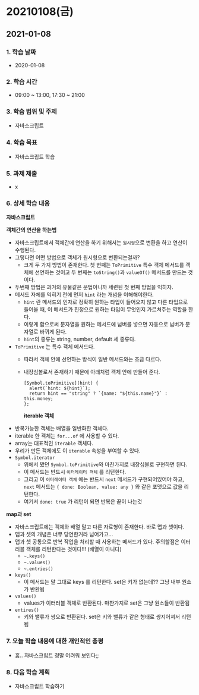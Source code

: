 # 20210108\(금\)

## 2021-01-08

### 1. 학습 날짜

* 2020-01-08

### 2. 학습 시간

* 09:00 ~ 13:00, 17:30 ~ 21:00

### 3. 학습 범위 및 주제

* 자바스크립트

### 4. 학습 목표

* 자바스크립트 학습

### 5. 과제 제출

* x

### 6. 상세 학습 내용

**자바스크립트**

**객체간의 연산을 하는법**

* 자바스크립트에서 객체간에 연산을 하기 위해서는 `원시형`으로 변환을 하고 연산이 수행된다.
* 그렇다면 어떤 방법으로 객체가 원시형으로 변환되는걸까?
  * 크게 두 가지 방법이 존재한다. 첫 번째는 `ToPrimitive` 특수 객체 메서드를 객체에 선언하는 것이고 두 번째는 `toString()`과 `valueOf()` 메서드를 만드는 것이다.
* 두번째 방법은 과거의 유물같은 문법이니까 세련된 첫 번째 방법을 익히자.
* 메서드 자체를 익히기 전에 먼저 `hint` 라는 개념을 이해해야한다.
  * `hint` 란 메서드의 인자로 정확히 원하는 타입이 들어오지 않고 다른 타입으로 들어올 때, 이 메서드가 진정으로 원하는 타입이 무엇인지 가르쳐주는 역할을 한다.
  * 이렇게 함으로써 문자열을 원하는 메서드에 넘버를 넣으면 자동으로 넘버가 문자열로 바뀌게 된다.
  * `hint`의 종류는 string, number, default 세 종류다.
* `ToPrimitive` 는 특수 객체 메서드다.
  * 따라서 객체 안에 선언하는 방식이 일반 메서드와는 조금 다르다.
  * 내장심볼로서 존재하기 때문에 아래처럼 객체 안에 만들어 준다.

    ```text
    [Symbol.toPrimitive](hint) {
      alert(`hint: ${hint}`);
      return hint == "string" ? `{name: "${this.name}"}` : this.money;
    };
    ```

    **iterable 객체**
* 반복가능한 객체는 배열을 일반화한 객체다.
* iterable 한 객체는 `for...of` 에 사용할 수 있다.
* array는 대표적인 `iterable` 객체다.
* 우리가 만든 객체에도 이 `iterable` 속성을 부여할 수 있다.
* `Symbol.iterator`
  * 위에서 봤던 `Symbol.toPrimitive`와 마찬가지로 내장심볼로 구현하면 된다.
  * 이 메서드는 반드시 `이터레이터 객체` 를 리턴한다.
  * 그리고 이 `이터레이터 객체` 에는 반드시 `next` 메서드가 구현되어있어야 하고, `next` 메서드는 `{ done: Boolean, value: any }` 와 같은 포맷으로 값을 리턴한다.
  * 여기서 `done: true` 가 리턴이 되면 반복은 끝이 나는것

**map과 set**

* 자바스크립트에는 객체와 배열 말고 다른 자료형이 존재한다. 바로 맵과 셋이다.
* 맵과 셋의 개념은 너무 당연한거라 넘어가고...
* 맵과 셋 공통으로 반복 작업을 처리할 때 사용하는 메서드가 있다. 주의할점은 이터러블 객체를 리턴한다는 것이다!!! \(배열이 아니다\)
  * `~.keys()`
  * `~.values()`
  * `~.entries()`
* `keys()`
  * 이 메서드는 말 그대로 keys 를 리턴한다. set은 키가 없는데?? 그냥 내부 원소가 반환됨
* `values()`
  * values가 이터러블 객체로 반환된다. 마찬가지로 set은 그냥 원소들이 반환됨
* `entires()`
  * 키와 밸류가 쌍으로 반환된다. set은 키와 밸류가 같은 형태로 쌍지어져서 리턴됨

### 7. 오늘 학습 내용에 대한 개인적인 총평

* 흠.. 자바스크립트 정말 어려워 보인다;;

### 8. 다음 학습 계획

* 자바스크립트 학습하기

